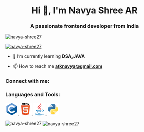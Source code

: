 <h1 align="center">Hi 👋, I'm Navya Shree AR</h1>
<h3 align="center">A passionate frontend developer from India</h3>

<p align="left"> <img src="https://komarev.com/ghpvc/?username=navya-shree27&label=Profile%20views&color=0e75b6&style=flat" alt="navya-shree27" /> </p>

<p align="left"> <a href="https://github.com/ryo-ma/github-profile-trophy"><img src="https://github-profile-trophy.vercel.app/?username=navya-shree27" alt="navya-shree27" /></a> </p>

- 🌱 I’m currently learning **DSA,JAVA**

- 📫 How to reach me **atknavya@gmail.com**

<h3 align="left">Connect with me:</h3>
<p align="left">
</p>

<h3 align="left">Languages and Tools:</h3>
<p align="left"> <a href="https://www.cprogramming.com/" target="_blank" rel="noreferrer"> <img src="https://raw.githubusercontent.com/devicons/devicon/master/icons/c/c-original.svg" alt="c" width="40" height="40"/> </a> <a href="https://www.w3.org/html/" target="_blank" rel="noreferrer"> <img src="https://raw.githubusercontent.com/devicons/devicon/master/icons/html5/html5-original-wordmark.svg" alt="html5" width="40" height="40"/> </a> <a href="https://www.java.com" target="_blank" rel="noreferrer"> <img src="https://raw.githubusercontent.com/devicons/devicon/master/icons/java/java-original.svg" alt="java" width="40" height="40"/> </a> <a href="https://www.python.org" target="_blank" rel="noreferrer"> <img src="https://raw.githubusercontent.com/devicons/devicon/master/icons/python/python-original.svg" alt="python" width="40" height="40"/> </a> </p>

<p><img align="left" src="https://github-readme-stats.vercel.app/api/top-langs?username=navya-shree27&show_icons=true&locale=en&layout=compact" alt="navya-shree27" /></p>

<p>&nbsp;<img align="center" src="https://github-readme-stats.vercel.app/api?username=navya-shree27&show_icons=true&locale=en" alt="navya-shree27" /></p>
